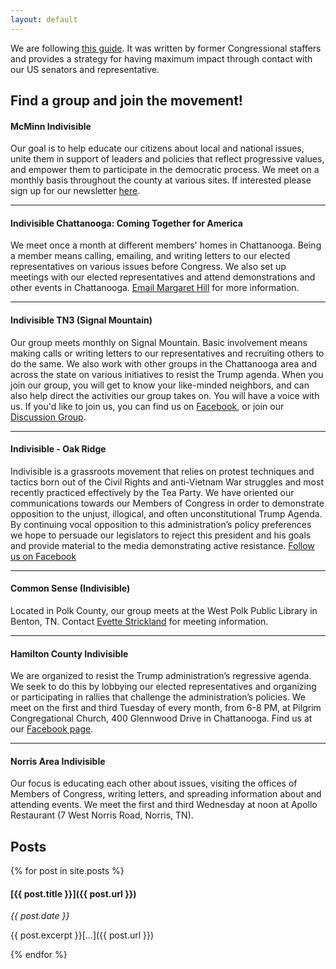 ```yaml
---
layout: default
---
```


We are following [this guide][guide]. It was written by former Congressional staffers and provides a strategy for having maximum impact through contact with our US senators and representative.


## Find a group and join the movement! ##

#### McMinn Indivisible ####

Our goal is to help educate our citizens about local and national issues, unite them in support of leaders and policies that reflect progressive values, and empower them to participate in the democratic process. We meet on a monthly basis throughout the county at various sites. If interested please sign up for our newsletter [here](https://www.mcminnindivisible.org/contact/).

-------------

#### Indivisible Chattanooga: Coming Together for America ####

We meet once a month at different members' homes in Chattanooga.  Being a member means calling, emailing, and writing letters to our elected representatives on various issues before Congress.  We also set up meetings with our elected representatives and attend demonstrations and other events in Chattanooga.  [Email Margaret Hill](mailto:msmj.hill@epbfi.com) for more information.

-------------

#### Indivisible TN3 (Signal Mountain) ####

Our group meets monthly on Signal Mountain.  Basic involvement means making calls or writing letters to our representatives and recruiting others to do the same.  We also work with other groups in the Chattanooga area and across the state on various initiatives to resist the Trump agenda. When you join our group, you will get to know your like-minded neighbors, and can also help direct the activities our group takes on. You will have a voice with us.  If you'd like to join us, you can find us on [Facebook][fb], or join our [Discussion Group][group].

-------------

#### Indivisible - Oak Ridge ####

Indivisible is a grassroots movement that relies on protest techniques and tactics born out of the Civil Rights and anti-Vietnam War struggles and most recently practiced effectively by the Tea Party.  We have oriented our communications towards our Members of Congress in order to demonstrate opposition to the unjust, illogical, and often unconstitutional Trump Agenda.  By continuing vocal opposition to this administration’s policy preferences we hope to persuade our legislators to reject this president and his goals and provide material to the media demonstrating active resistance. [Follow us on Facebook](https://www.facebook.com/indivisibleoakridge/)

-------------

#### Common Sense (Indivisible) ####
Located in Polk County, our group meets at the West Polk Public Library in Benton, TN. Contact [Evette Strickland](mailto:evettedcs@aol.com) for meeting information.

-------------

#### Hamilton County Indivisible ####

We are organized to resist the Trump administration’s regressive agenda.  We seek to do this by lobbying our elected representatives and organizing or participating in rallies that challenge the administration’s policies.  We meet on the first and third Tuesday of every month, from 6-8 PM, at Pilgrim Congregational Church, 400 Glennwood Drive in Chattanooga.  Find us at our [Facebook page](https://www.facebook.com/groups/951048478363668/).  

-------------

#### Norris Area Indivisible ####

Our focus is educating each other about issues, visiting the offices of Members of Congress, writing letters, and spreading information about and attending events.  We meet the first and third Wednesday at noon at Apollo Restaurant (7 West Norris Road, Norris, TN).


[guide]: https://www.indivisibleguide.com
[fb]: https://www.facebook.com/indivisibletn3/
[group]: https://groups.google.com/forum/#!forum/IndivisibleTN3


## [](#blog)Posts

{% for post in site.posts %}

#### [{{ post.title }}]({{ post.url }})

*{{ post.date }}*

{{ post.excerpt }}[...]({{ post.url }})

{% endfor %}
